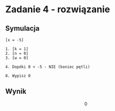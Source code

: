 # Zadanie 4 - rozwiązanie

## Symulacja

```
[x = -5]

1. [k = 1]
2. [n = 0]
3. [w = 0]

4. Dopóki 0 < -5 - NIE (koniec pętli)

8. Wypisz 0
```

## Wynik

$$0$$ 
